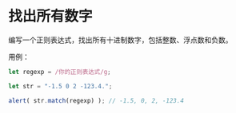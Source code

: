 # 找出所有数字

编写一个正则表达式，找出所有十进制数字，包括整数、浮点数和负数。

用例：

```js
let regexp = /你的正则表达式/g;

let str = "-1.5 0 2 -123.4.";

alert( str.match(regexp) ); // -1.5, 0, 2, -123.4
```

